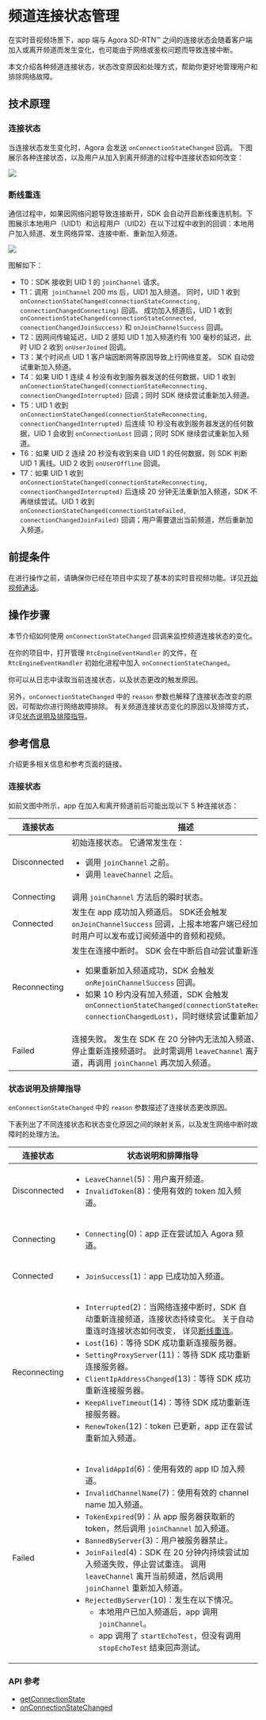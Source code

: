 # 频道连接状态管理

在实时音视频场景下，app 端与 Agora SD-RTN™ 之间的连接状态会随着客户端加入或离开频道而发生变化，也可能由于网络或鉴权问题而导致连接中断。

本文介绍各种频道连接状态，状态改变原因和处理方式，帮助你更好地管理用户和排除网络故障。


## 技术原理

### 连接状态

当连接状态发生变化时，Agora 会发送 `onConnectionStateChanged` 回调。 下图展示各种连接状态，以及用户从加入到离开频道的过程中连接状态如何改变：

![](https://web-cdn.agora.io/docs-files/1634185571858)

<a name="reconnection"> </a>

### 断线重连

通信过程中，如果因网络问题导致连接断开，SDK 会自动开启断线重连机制。下图展示本地用户（UID1）和远程用户（UID2）在以下过程中收到的回调：本地用户加入频道、发生网络异常、连接中断、重新加入频道。

![](https://web-cdn.agora.io/docs-files/1662515705077)

图解如下：

- T0：SDK 接收到 UID 1 的 `joinChannel` 请求。
- T1：调用` joinChannel` 200 ms 后，UID1 加入频道。 同时，UID 1 收到 `onConnectionStateChanged(connectionStateConnecting, connectionChangedConnecting)` 回调。 成功加入频道后，UID 1 收到 ` onConnectionStateChanged(connectionStateConnected, connectionChangedJoinSuccess)` 和 `onJoinChannelSuccess` 回调。
- T2：因网间传输延迟，UID 2 感知 UID 1 加入频道约有 100 毫秒的延迟，此时 UID 2 收到 `onUserJoined` 回调。
- T3：某个时间点 UID 1 客户端因断网等原因导致上行网络变差。 SDK 自动尝试重新加入频道。
- T4：如果 UID 1 连续 4 秒没有收到服务器发送的任何数据，UID 1 收到 `onConnectionStateChanged(connectionStateReconnecting, connectionChangedInterrupted)` 回调；同时 SDK 继续尝试重新加入频道。
- T5：UID 1 收到 `onConnectionStateChanged(connectionStateReconnecting, connectionChangedInterrupted)` 后连续 10 秒没有收到服务器发送的任何数据，UID 1 会收到 `onConnectionLost` 回调；同时 SDK 继续尝试重新加入频道。
- T6：如果 UID 2 连续 20 秒没有收到来自 UID 1 的任何数据，则 SDK 判断 UID 1 离线。UID 2 收到 `onUserOffline` 回调。
- T7：如果 UID 1 收到 `onConnectionStateChanged(connectionStateReconnecting, connectionChangedInterrupted)` 后连续 20 分钟无法重新加入频道，SDK 不再继续尝试。UID 1 收到 `onConnectionStateChanged(connectionStateFailed, connectionChangedJoinFailed)` 回调；用户需要退出当前频道，然后重新加入频道。


## 前提条件

在进行操作之前，请确保你已经在项目中实现了基本的实时音视频功能。详见[开始视频通话](./start_call_flutter_ng)。

## 操作步骤

本节介绍如何使用 `onConnectionStateChanged` 回调来监控频道连接状态的变化。

在你的项目中，打开管理 `RtcEngineEventHandler` 的文件，在 `RtcEngineEventHandler` 初始化进程中加入 `onConnectionStateChanged`。


你可以从日志中读取当前连接状态，以及状态更改的触发原因。

另外，`onConnectionStateChanged` 中的 `reason` 参数也解释了连接状态改变的原因，可帮助你进行网络故障排除。 有关频道连接状态变化的原因以及排障方式，详见[状态说明及排障指导](#connection_reason)。


## 参考信息

介绍更多相关信息和参考页面的链接。

### 连接状态

如前文图中所示，app 在加入和离开频道前后可能出现以下 5 种连接状态：

| 连接状态     | 描述                |
| ------------ | ------------------ |
| Disconnected | 初始连接状态。 它通常发生在：<ul><li>调用 `joinChannel` 之前。</li><li>调用 `leaveChannel` 之后。</li></ul> |
| Connecting   | 调用 `joinChannel` 方法后的瞬时状态。                        |
| Connected    | 发生在 app 成功加入频道后。 SDK还会触发 `onJoinChannelSuccess` 回调，上报本地客户端已经加入频道。 此时用户可以发布或订阅频道中的音频和视频。 |
| Reconnecting | 发生在连接中断时。 SDK 会在中断后自动尝试重新连接。<ul><li>如果重新加入频道成功，SDK 会触发 `onRejoinChannelSuccess` 回调。</li><li>如果 10 秒内没有加入频道，SDK 会触发 `onConnectionStateChanged(connectionStateReconnecting, connectionChangedLost)`，同时继续尝试重新加入频道。</li></ul> |
| Failed       | 连接失败。 发生在 SDK 在 20 分钟内无法加入频道、并且 SDK 停止重新连接频道时。 此时需调用 `leaveChannel` 离开当前频道，再调用 `joinChannel` 再次加入频道。 |

<a name="connection_reason"></a>

### 状态说明及排障指导

`onConnectionStateChanged` 中的 `reason` 参数描述了连接状态更改原因。

下表列出了不同连接状态和状态变化原因之间的映射关系，以及发生网络中断时故障时的处理方法。

| 连接状态     | 状态说明和排障指导                                           |
| ------------ | ------------------------------------------------------------ |
| Disconnected | <ul><li>`LeaveChannel`(5)：用户离开频道。</li><li>`InvalidToken`(8)：使用有效的 token 加入频道。</li></ul> |
| Connecting   | <ul><li>`Connecting`(0)：app 正在尝试加入 Agora 频道。</li></ul> |
| Connected    | <ul><li>`JoinSuccess`(1)：app 已成功加入频道。</li></ul>    |
| Reconnecting | <ul><li>`Interrupted`(2)：当网络连接中断时，SDK 自动重新连接频道，连接状态持续变化。 关于自动重连时连接状态如何改变， 详见[断线重连](#reconnection)。</li><li>`Lost`(16)：等待 SDK 成功重新连接服务器。</li><li>`SettingProxyServer`(11)：等待 SDK 成功重新连接服务器。</li><li>`ClientIpAddressChanged`(13)：等待 SDK 成功重新连接服务器。</li><li>`KeepAliveTimeout`(14)：等待 SDK 成功重新连接服务器。</li><li>`RenewToken`(12)：token 已更新，app 正在尝试重新加入频道。</li></ul> |
| Failed       | <ul><li>`InvalidAppId`(6)：使用有效的 app ID 加入频道。</li><li>`InvalidChannelName`(7)：使用有效的 channel name 加入频道。</li><li>`TokenExpired`(9)：从 app 服务器获取新的 token，然后调用  `joinChannel` 加入频道。</li><li>`BannedByServer`(3)：用户被服务器禁止。<li>`JoinFailed`(4)：SDK 在 20 分钟内持续尝试加入频道失败，停止尝试重连。 调用 `leaveChannel` 离开当前频道，然后调用 `joinChannel` 重新加入频道。</li><li>`RejectedByServer`(10)：发生在以下情况。<ul><li>本地用户已加入频道后，app 调用 `joinChannel`。</li><li>app 调用了 `startEchoTest`，但没有调用 `stopEchoTest` 结束回声测试。</ul></li></li> |

### API 参考

- [getConnectionState](./API%20Reference/flutter_ng/API/toc_core_method.html#api_irtcengine_getconnectionstate)
- [onConnectionStateChanged](./API%20Reference/flutter_ng/API/toc_network.html#callback_irtcengineeventhandler_onconnectionstatechanged)